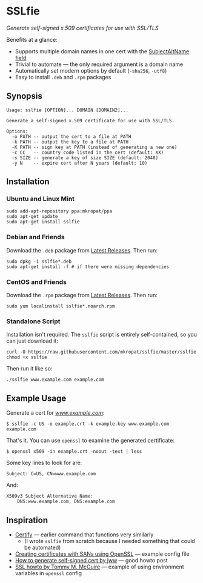 # SSLfie

*Generate self-signed x.509 certificates for use with SSL/TLS*

Benefits at a glance:

- Supports multiple domain names in one cert with the [SubjectAltName field](https://en.wikipedia.org/wiki/SubjectAltName)
- Trivial to automate — the only required argument is a domain name
- Automatically set modern options by default (`-sha256`, `-utf8`)
- Easy to install `.deb` and `.rpm` packages

## Synopsis

    Usage: sslfie [OPTION]... DOMAIN [DOMAIN2]...

    Generate a self-signed x.509 certificate for use with SSL/TLS.

    Options:
      -o PATH -- output the cert to a file at PATH
      -k PATH -- output the key to a file at PATH
      -K PATH -- sign key at PATH (instead of generating a new one)
      -c CC   -- country code listed in the cert (default: XX)
      -s SIZE -- generate a key of size SIZE (default: 2048)
      -y N    -- expire cert after N years (default: 10)

## Installation

### Ubuntu and Linux Mint

    sudo add-apt-repository ppa:mkropat/ppa
    sudo apt-get update
    sudo apt-get install sslfie

### Debian and Friends

Download the `.deb` package from [Latest Releases](https://github.com/mkropat/sslfie/releases/latest).  Then run:

    sudo dpkg -i sslfie*.deb
    sudo apt-get install -f	# if there were missing dependencies

### CentOS and Friends

Download the `.rpm` package from [Latest Releases](https://github.com/mkropat/sslfie/releases/latest).  Then run:

    sudo yum localinstall sslfie*.noarch.rpm

### Standalone Script

Installation isn't required.  The `sslfie` script is entirely self-contained,
so you can just download it:

    curl -O https://raw.githubusercontent.com/mkropat/sslfie/master/sslfie
    chmod +x sslfie

Then run it like so:

    ./sslfie www.example.com example.com

## Example Usage

Generate a cert for *www.example.com*:

    $ sslfie -c US -o example.crt -k example.key www.example.com example.com

That's it.  You can use `openssl` to examine the generated certificate:

    $ openssl x509 -in example.crt -noout -text | less

Some key lines to look for are:

    Subject: C=US, CN=www.example.com

And:

    X509v3 Subject Alternative Name:
        DNS:www.example.com, DNS:example.com

## Inspiration

- [Certify](https://github.com/rtts/certify) — earlier command that functions very similarly
  - (I wrote `sslfie` from scratch because I needed something that could be automated)
- [Creating certificates with SANs using OpenSSL](http://andyarismendi.blogspot.com/2011/09/creating-certificates-with-sans-using.html) — example config file
- [How to generate self-signed cert by jww](http://stackoverflow.com/a/21494483) — good howto post
- [SSL howto by Tommy M. McGuire](http://www.crsr.net/Notes/SSL.html) — example of using environment variables in `openssl` config

